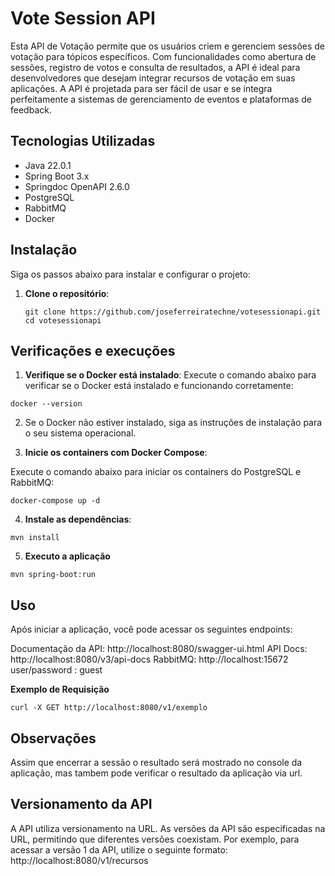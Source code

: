 # Vote Session API

Esta API de Votação permite que os usuários criem e gerenciem sessões de votação para tópicos específicos. 
Com funcionalidades como abertura de sessões, registro de votos e consulta de resultados, a API é ideal para desenvolvedores que desejam integrar recursos de votação em suas aplicações. 
A API é projetada para ser fácil de usar e se integra perfeitamente a sistemas de gerenciamento de eventos e plataformas de feedback.

## Tecnologias Utilizadas

- Java 22.0.1
- Spring Boot 3.x
- Springdoc OpenAPI 2.6.0
- PostgreSQL
- RabbitMQ
- Docker

## Instalação

Siga os passos abaixo para instalar e configurar o projeto:

1. **Clone o repositório**:
   ```
   git clone https://github.com/joseferreiratechne/votesessionapi.git
   cd votesessionapi
   ```

## Verificações e execuções

1. **Verifique se o Docker está instalado**:
Execute o comando abaixo para verificar se o Docker está instalado e funcionando corretamente:
```
docker --version
```

2. Se o Docker não estiver instalado, siga as instruções de instalação para o seu sistema operacional.

3. **Inicie os containers com Docker Compose**:

Execute o comando abaixo para iniciar os containers do PostgreSQL e RabbitMQ:

```
docker-compose up -d
```

4. **Instale as dependências**:

```
mvn install
```

5. **Executo a aplicação**

```
mvn spring-boot:run
```

## Uso
Após iniciar a aplicação, você pode acessar os seguintes endpoints:

Documentação da API: http://localhost:8080/swagger-ui.html
API Docs: http://localhost:8080/v3/api-docs
RabbitMQ: http://localhost:15672
user/password : guest

**Exemplo de Requisição**
```
curl -X GET http://localhost:8080/v1/exemplo
```

## Observações
Assim que encerrar a sessão o resultado será mostrado no console da aplicação, mas tambem pode verificar o resultado da aplicação via url.

## Versionamento da API
A API utiliza versionamento na URL. As versões da API são especificadas na URL, permitindo que diferentes versões coexistam. Por exemplo, para acessar a versão 1 da API, utilize o seguinte formato:
http://localhost:8080/v1/recursos

